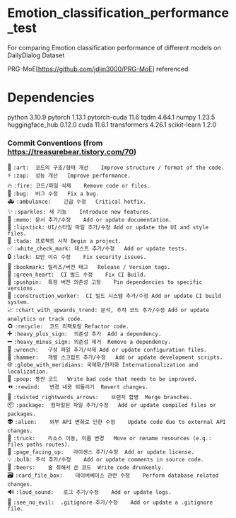# Emotion_classification_performance_test
For comparing Emotion classification performance of different models on DailyDialog Dataset

PRG-MoE[https://github.com/jdjin3000/PRG-MoE] referenced

# Dependencies
python 3.10.9
pytorch 1.13.1
pytorch-cuda 11.6
tqdm 4.64.1
numpy 1.23.5
huggingface_hub 0.12.0
cuda 11.6.1
transformers 4.26.1
scikit-learn 1.2.0

### Commit Conventions (from https://treasurebear.tistory.com/70)
🎨	`:art:	코드의 구조/형태 개선	Improve structure / format of the code.`<br>
⚡️	`:zap:	성능 개선	Improve performance.`<br>
🔥	`:fire:	코드/파일 삭제	Remove code or files.`<br>
🐛	`:bug:	버그 수정	Fix a bug.`<br>
🚑	`:ambulance:	긴급 수정	Critical hotfix.`<br>
✨	`:sparkles:	새 기능	Introduce new features.`<br>
📝	`:memo:	문서 추가/수정	Add or update documentation.`<br>
💄	`:lipstick:	UI/스타일 파일 추가/수정	Add or update the UI and style files.`<br>
🎉	`:tada:	프로젝트 시작	Begin a project.`<br>
✅	`:white_check_mark:	테스트 추가/수정	Add or update tests.`<br>
🔒	`:lock:	보안 이슈 수정	Fix security issues.`<br>
🔖	`:bookmark:	릴리즈/버전 태그	Release / Version tags.`<br>
💚	`:green_heart:	CI 빌드 수정	Fix CI Build.`<br>
📌	`:pushpin:	특정 버전 의존성 고정	Pin dependencies to specific versions.`<br>
👷	`:construction_worker:	CI 빌드 시스템 추가/수정	Add or update CI build system.`<br>
📈	`:chart_with_upwards_trend:	분석, 추적 코드 추가/수정	Add or update analytics or track code.`<br>
♻️	`:recycle:	코드 리팩토링	Refactor code.`<br>
➕	`:heavy_plus_sign:	의존성 추가	Add a dependency.`<br>
➖	`:heavy_minus_sign:	의존성 제거	Remove a dependency.`<br>
🔧	`:wrench:	구성 파일 추가/삭제	Add or update configuration files.`<br>
🔨	`:hammer:	개발 스크립트 추가/수정	Add or update development scripts.`<br>
🌐	`:globe_with_meridians:	국제화/현지화	Internationalization and localization.`<br>
💩	`:poop:	똥싼 코드	Write bad code that needs to be improved.`<br>
⏪	`:rewind:	변경 내용 되돌리기	Revert changes.`<br>
🔀	`:twisted_rightwards_arrows:	브랜치 합병	Merge branches.`<br>
📦	`:package:	컴파일된 파일 추가/수정	Add or update compiled files or packages.`<br>
👽	`:alien:	외부 API 변화로 인한 수정	Update code due to external API changes.`<br>
🚚	`:truck:	리소스 이동, 이름 변경	Move or rename resources (e.g.: files paths routes).`<br>
📄	`:page_facing_up:	라이센스 추가/수정	Add or update license.`<br>
💡	`:bulb:	주석 추가/수정	Add or update comments in source code.`<br>
🍻	`:beers:	술 취해서 쓴 코드	Write code drunkenly.`<br>
🗃	`:card_file_box:	데이버베이스 관련 수정	Perform database related changes.`<br>
🔊	`:loud_sound:	로그 추가/수정	Add or update logs.`<br>
🙈	`:see_no_evil:	.gitignore 추가/수정	Add or update a .gitignore file.`<br>